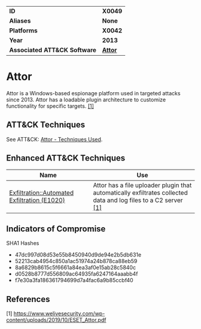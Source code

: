 <table>
<tr>
<td><b>ID</b></td>
<td><b>X0049</b></td>
</tr>
<tr>
<td><b>Aliases</b></td>
<td><b>None</b></td>
</tr>
<tr>
<td><b>Platforms</b></td>
<td><b>X0042</b></td>
</tr>
<tr>
<td><b>Year</b></td>
<td><b>2013</b></td>
</tr>
<tr>
<td><b>Associated ATT&CK Software</b></td>
<td><b><a href="https://attack.mitre.org/software/S0438/">Attor</a></b></td>
</tr>
</table>

# Attor

Attor is a Windows-based espionage platform used in targeted attacks since 2013. Attor has a loadable plugin architecture to customize functionality for specific targets. [[1]](#1)

## ATT&CK Techniques

See ATT&CK: [Attor - Techniques Used](https://attack.mitre.org/software/S0438/).


## Enhanced ATT&CK Techniques

|Name|Use|
|---|---|
|[Exfiltration::Automated Exfiltration (E1020)](../exfiltration/automated-exfiltration.md)|Attor has a file uploader plugin that automatically exfiltrates collected data and log files to a C2 server [[1]](#1)|


## Indicators of Compromise

SHA1 Hashes
- 47dc997d08d53e55b8450940d9de94e2b5db631e
- 52213cab4954c850a1ac51974a24b878ca88eb59
- 8a6829b8615c5f6661a84ea3af0e15ab28c5840c
- d0528b8777d556809ac64935fa6247164aaabb4f
- f7e30a3fa186361794699d7a4fac6a9b85ccbf40


## References

<a name="1">[1] https://www.welivesecurity.com/wp-content/uploads/2019/10/ESET_Attor.pdf